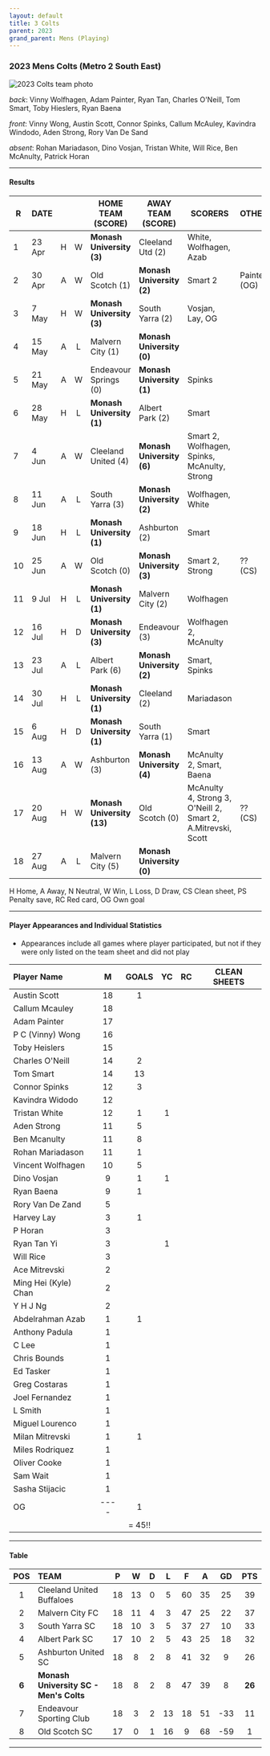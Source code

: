 ```yaml
---
layout: default
title: 3 Colts
parent: 2023
grand_parent: Mens (Playing)
---
```


### 2023 Mens Colts (Metro 2 South East)

![2023 Colts team photo](https://photos.smugmug.com/2023/2023-Cropped-Edited/i-BmL3B86/1/b3eb3869/XL/IMG_3135-XL.jpg)

_back_: Vinny Wolfhagen, Adam Painter, Ryan Tan, Charles O'Neill, Tom Smart, Toby Hieslers, Ryan Baena

_front_: Vinny Wong, Austin Scott, Connor Spinks, Callum McAuley, Kavindra Windodo, Aden Strong, Rory Van De Sand

_absent_: Rohan Mariadason, Dino Vosjan, Tristan White, Will Rice, Ben McAnulty, Patrick Horan

------------------------

#### Results

| R  | DATE   |   |   | HOME TEAM (SCORE)          | AWAY TEAM (SCORE)         | SCORERS                                                      | OTHER        |
|----|--------|:-:|:-:|----------------------------|---------------------------|--------------------------------------------------------------|--------------|
| 1  | 23 Apr | H | W | **Monash University (3)**  | Cleeland Utd (2)          | White, Wolfhagen, Azab                                       |              |
| 2  | 30 Apr | A | W | Old Scotch (1)             | **Monash University (2)** | Smart 2                                                      | Painter (OG) |
| 3  | 7 May  | H | W | **Monash University (3)**  | South Yarra (2)           | Vosjan, Lay, OG                                              |              |
| 4  | 15 May | A | L | Malvern City (1)           | **Monash University (0)** |                                                              |              |
| 5  | 21 May | A | W | Endeavour Springs (0)      | **Monash University (1)** | Spinks                                                       |              |
| 6  | 28 May | H | L | **Monash University (1)**  | Albert Park (2)           | Smart                                                        |              |
| 7  | 4 Jun  | A | W | Cleeland United (4)        | **Monash University (6)** | Smart 2, Wolfhagen, Spinks, McAnulty, Strong                 |              |
| 8  | 11 Jun | A | L | South Yarra (3)            | **Monash University (2)** | Wolfhagen, White                                             |              |
| 9  | 18 Jun | H | L | **Monash University (1)**  | Ashburton (2)             | Smart                                                        |              |
| 10 | 25 Jun | A | W | Old Scotch (0)             | **Monash University (3)** | Smart 2, Strong                                              | ?? (CS)      |
| 11 | 9 Jul  | H | L | **Monash University (1)**  | Malvern City (2)          | Wolfhagen                                                    |              |
| 12 | 16 Jul | H | D | **Monash University  (3)** | Endeavour (3)             | Wolfhagen 2, McAnulty                                        |              |
| 13 | 23 Jul | A | L | Albert Park (6)            | **Monash University (2)** | Smart, Spinks                                                |              |
| 14 | 30 Jul | H | L | **Monash University (1)**  | Cleeland (2)              | Mariadason                                                   |              |
| 15 | 6 Aug  | H | D | **Monash University (1)**  | South Yarra (1)           | Smart                                                        |              |
| 16 | 13 Aug | A | W | Ashburton (3)              | **Monash University (4)** | McAnulty 2, Smart, Baena                                     |              |
| 17 | 20 Aug | H | W | **Monash University (13)** | Old Scotch (0)            | McAnulty 4, Strong 3, O'Neill 2, Smart 2, A.Mitrevski, Scott | ?? (CS)      |
| 18 | 27 Aug | A | L | Malvern City (5)           | **Monash University (0)** |                                                              |              |


H Home, A Away, N Neutral, W Win, L Loss, D Draw, CS Clean sheet, PS Penalty save, RC Red card, OG Own goal 

------------------------

#### Player Appearances and Individual Statistics

* Appearances include all games where player participated, but not if they were only listed on the team sheet and did not play

| Player Name          |  M   | GOALS  | YC | RC | CLEAN SHEETS |
|:---------------------|:----:|:------:|:--:|:--:|:------------:|
| Austin Scott         |  18  |   1    |    |    |              |
| Callum Mcauley       |  18  |        |    |    |              |
| Adam Painter         |  17  |        |    |    |              |
| P C (Vinny) Wong     |  16  |        |    |    |              |
| Toby Heislers        |  15  |        |    |    |              |
| Charles O'Neill      |  14  |   2    |    |    |              |
| Tom Smart            |  14  |   13   |    |    |              |
| Connor Spinks        |  12  |   3    |    |    |              |
| Kavindra Widodo      |  12  |        |    |    |              |
| Tristan White        |  12  |   1    | 1  |    |              |
| Aden Strong          |  11  |   5    |    |    |              |
| Ben Mcanulty         |  11  |   8    |    |    |              |
| Rohan Mariadason     |  11  |   1    |    |    |              |
| Vincent Wolfhagen    |  10  |   5    |    |    |              |
| Dino Vosjan          |  9   |   1    | 1  |    |              |
| Ryan Baena           |  9   |   1    |    |    |              |
| Rory Van De Zand     |  5   |        |    |    |              |
| Harvey Lay           |  3   |   1    |    |    |              |
| P Horan              |  3   |        |    |    |              |
| Ryan Tan Yi          |  3   |        | 1  |    |              |
| Will Rice            |  3   |        |    |    |              |
| Ace Mitrevski        |  2   |        |    |    |              |
| Ming Hei (Kyle) Chan |  2   |        |    |    |              |
| Y H J Ng             |  2   |        |    |    |              |
| Abdelrahman Azab     |  1   |   1    |    |    |              |
| Anthony Padula       |  1   |        |    |    |              |
| C Lee                |  1   |        |    |    |              |
| Chris Bounds         |  1   |        |    |    |              |
| Ed Tasker            |  1   |        |    |    |              |
| Greg Costaras        |  1   |        |    |    |              |
| Joel Fernandez       |  1   |        |    |    |              |
| L Smith              |  1   |        |    |    |              |
| Miguel Lourenco      |  1   |        |    |    |              |
| Milan Mitrevski      |  1   |   1    |    |    |              |
| Miles Rodriquez      |  1   |        |    |    |              |
| Oliver Cooke         |  1   |        |    |    |              |
| Sam Wait             |  1   |        |    |    |              |
| Sasha Stijacic       |  1   |        |    |    |              |
| OG                   | ---- |   1    |    |    |              |
|                      |      | = 45!! |    |    |              |

------------------------

#### Table

|  POS  | TEAM                                   |  P  |  W  | D  |  L  |  F  |  A  |  GD  |  PTS   |
|:-----:|:---------------------------------------|:---:|:---:|:--:|:---:|:---:|:---:|:----:|:------:|
|   1   | Cleeland United Buffaloes              | 18  | 13  | 0  |  5  | 60  | 35  |  25  |   39   |
|   2   | Malvern City FC                        | 18  | 11  | 4  |  3  | 47  | 25  |  22  |   37   |
|   3   | South Yarra SC                         | 18  | 10  | 3  |  5  | 37  | 27  |  10  |   33   |
|   4   | Albert Park SC                         | 17  | 10  | 2  |  5  | 43  | 25  |  18  |   32   |
|   5   | Ashburton United SC                    | 18  |  8  | 2  |  8  | 41  | 32  |  9   |   26   |
| **6** | **Monash University SC - Men's Colts** | 18  |  8  | 2  |  8  | 47  | 39  |  8   | **26** |
|   7   | Endeavour Sporting Club                | 18  |  3  | 2  | 13  | 18  | 51  | -33  |   11   |
|   8   | Old Scotch SC                          | 17  |  0  | 1  | 16  |  9  | 68  | -59  |   1    |

------------------------
